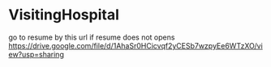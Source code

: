 # VisitingHospital

go to resume by this url if resume does not opens
https://drive.google.com/file/d/1AhaSr0HCicvqf2yCESb7wzpyEe6WTzXO/view?usp=sharing
